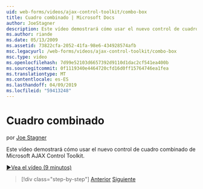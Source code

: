 ```yaml
---
uid: web-forms/videos/ajax-control-toolkit/combo-box
title: Cuadro combinado | Microsoft Docs
author: JoeStagner
description: Este vídeo demostrará cómo usar el nuevo control de cuadro combinado de Microsoft AJAX Control Toolkit.
ms.author: riande
ms.date: 05/13/2009
ms.assetid: 73822cfa-2052-41fa-98e6-434928574afb
msc.legacyurl: /web-forms/videos/ajax-control-toolkit/combo-box
msc.type: video
ms.openlocfilehash: 7d99e52103d6657392d9110d1dac2cf541ea400b
ms.sourcegitcommit: 0f1119340e4464720cfd16d0ff15764746ea1fea
ms.translationtype: MT
ms.contentlocale: es-ES
ms.lasthandoff: 04/09/2019
ms.locfileid: "59413248"
---
```

# <a name="combo-box"></a>Cuadro combinado

por [Joe Stagner](https://github.com/JoeStagner)

Este vídeo demostrará cómo usar el nuevo control de cuadro combinado de Microsoft AJAX Control Toolkit.

[&#9654;Vea el vídeo (9 minutos)](https://channel9.msdn.com/Blogs/ASP-NET-Site-Videos/combo-box)

> [!div class="step-by-step"]
> [Anterior](color-picker.md)
> [Siguiente](editor-control.md)
